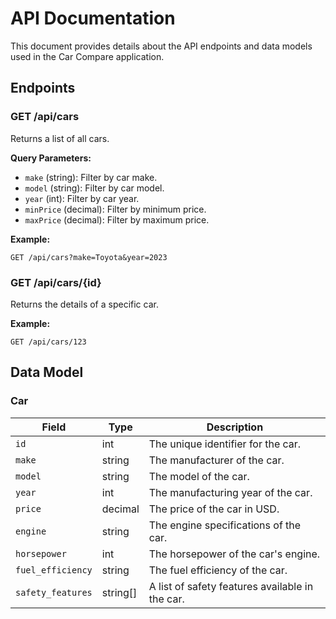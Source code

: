 # API Documentation

This document provides details about the API endpoints and data models used in the Car Compare application.

## Endpoints

### GET /api/cars

Returns a list of all cars.

**Query Parameters:**

- `make` (string): Filter by car make.
- `model` (string): Filter by car model.
- `year` (int): Filter by car year.
- `minPrice` (decimal): Filter by minimum price.
- `maxPrice` (decimal): Filter by maximum price.

**Example:**

```
GET /api/cars?make=Toyota&year=2023
```

### GET /api/cars/{id}

Returns the details of a specific car.

**Example:**

```
GET /api/cars/123
```

## Data Model

### Car

| Field               | Type     | Description                               |
| ------------------- | -------- | ----------------------------------------- |
| `id`                | int      | The unique identifier for the car.        |
| `make`              | string   | The manufacturer of the car.              |
| `model`             | string   | The model of the car.                     |
| `year`              | int      | The manufacturing year of the car.        |
| `price`             | decimal  | The price of the car in USD.              |
| `engine`            | string   | The engine specifications of the car.     |
| `horsepower`        | int      | The horsepower of the car's engine.       |
| `fuel_efficiency`   | string   | The fuel efficiency of the car.           |
| `safety_features`   | string[] | A list of safety features available in the car. |
